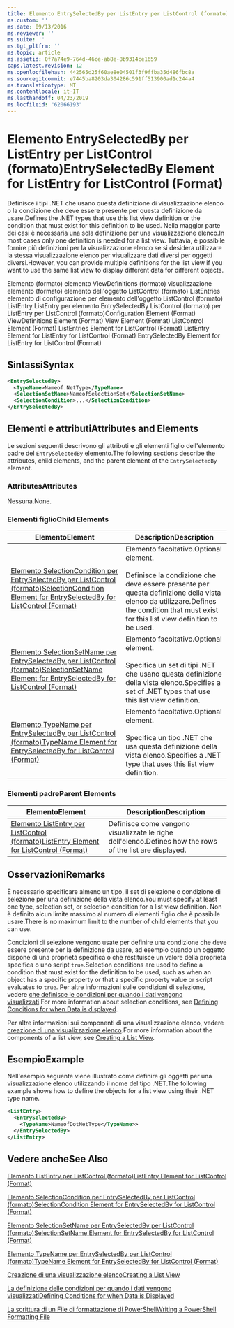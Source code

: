 ```yaml
---
title: Elemento EntrySelectedBy per ListEntry per ListControl (formato) | Microsoft Docs
ms.custom: ''
ms.date: 09/13/2016
ms.reviewer: ''
ms.suite: ''
ms.tgt_pltfrm: ''
ms.topic: article
ms.assetid: 0f7a74e9-764d-46ce-ab8e-8b9314ce1659
caps.latest.revision: 12
ms.openlocfilehash: 442565d25f60ae8e04501f3f9ffba35d486fbc8a
ms.sourcegitcommit: e7445ba8203da304286c591ff513900ad1c244a4
ms.translationtype: MT
ms.contentlocale: it-IT
ms.lasthandoff: 04/23/2019
ms.locfileid: "62066193"
---
```

# <a name="entryselectedby-element-for-listentry-for-listcontrol-format"></a><span data-ttu-id="e3499-102">Elemento EntrySelectedBy per ListEntry per ListControl (formato)</span><span class="sxs-lookup"><span data-stu-id="e3499-102">EntrySelectedBy Element for ListEntry for ListControl (Format)</span></span>

<span data-ttu-id="e3499-103">Definisce i tipi .NET che usano questa definizione di visualizzazione elenco o la condizione che deve essere presente per questa definizione da usare.</span><span class="sxs-lookup"><span data-stu-id="e3499-103">Defines the .NET types that use this list view definition or the condition that must exist for this definition to be used.</span></span> <span data-ttu-id="e3499-104">Nella maggior parte dei casi è necessaria una sola definizione per una visualizzazione elenco.</span><span class="sxs-lookup"><span data-stu-id="e3499-104">In most cases only one definition is needed for a list view.</span></span> <span data-ttu-id="e3499-105">Tuttavia, è possibile fornire più definizioni per la visualizzazione elenco se si desidera utilizzare la stessa visualizzazione elenco per visualizzare dati diversi per oggetti diversi.</span><span class="sxs-lookup"><span data-stu-id="e3499-105">However, you can provide multiple definitions for the list view if you want to use the same list view to display different data for different objects.</span></span>

<span data-ttu-id="e3499-106">Elemento (formato) elemento ViewDefinitions (formato) visualizzazione elemento (formato) elemento dell'oggetto ListControl (formato) ListEntries elemento di configurazione per elemento dell'oggetto ListControl (formato) ListEntry ListEntry per elemento EntrySelectedBy ListControl (formato) per ListEntry per ListControl (formato)</span><span class="sxs-lookup"><span data-stu-id="e3499-106">Configuration Element (Format) ViewDefinitions Element (Format) View Element (Format) ListControl Element (Format) ListEntries Element for ListControl (Format) ListEntry Element for ListEntry for ListControl (Format) EntrySelectedBy Element for ListEntry for ListControl (Format)</span></span>

## <a name="syntax"></a><span data-ttu-id="e3499-107">Sintassi</span><span class="sxs-lookup"><span data-stu-id="e3499-107">Syntax</span></span>

```xml
<EntrySelectedBy>
  <TypeName>Nameof.NetType</TypeName>
  <SelectionSetName>NameofSelectionSet</SelectionSetName>
  <SelectionCondition>...</SelectionCondition>
</EntrySelectedBy>
```

## <a name="attributes-and-elements"></a><span data-ttu-id="e3499-108">Elementi e attributi</span><span class="sxs-lookup"><span data-stu-id="e3499-108">Attributes and Elements</span></span>

<span data-ttu-id="e3499-109">Le sezioni seguenti descrivono gli attributi e gli elementi figlio dell'elemento padre del `EntrySelectedBy` elemento.</span><span class="sxs-lookup"><span data-stu-id="e3499-109">The following sections describe the attributes, child elements, and the parent element of the `EntrySelectedBy` element.</span></span>

### <a name="attributes"></a><span data-ttu-id="e3499-110">Attributes</span><span class="sxs-lookup"><span data-stu-id="e3499-110">Attributes</span></span>

<span data-ttu-id="e3499-111">Nessuna.</span><span class="sxs-lookup"><span data-stu-id="e3499-111">None.</span></span>

### <a name="child-elements"></a><span data-ttu-id="e3499-112">Elementi figlio</span><span class="sxs-lookup"><span data-stu-id="e3499-112">Child Elements</span></span>

|<span data-ttu-id="e3499-113">Elemento</span><span class="sxs-lookup"><span data-stu-id="e3499-113">Element</span></span>|<span data-ttu-id="e3499-114">Description</span><span class="sxs-lookup"><span data-stu-id="e3499-114">Description</span></span>|
|-------------|-----------------|
|[<span data-ttu-id="e3499-115">Elemento SelectionCondition per EntrySelectedBy per ListControl (formato)</span><span class="sxs-lookup"><span data-stu-id="e3499-115">SelectionCondition Element for EntrySelectedBy for ListControl  (Format)</span></span>](./selectioncondition-element-for-entryselectedby-for-listcontrol-format.md)|<span data-ttu-id="e3499-116">Elemento facoltativo.</span><span class="sxs-lookup"><span data-stu-id="e3499-116">Optional element.</span></span><br /><br /> <span data-ttu-id="e3499-117">Definisce la condizione che deve essere presente per questa definizione della vista elenco da utilizzare.</span><span class="sxs-lookup"><span data-stu-id="e3499-117">Defines the condition that must exist for this list view definition to be used.</span></span>|
|[<span data-ttu-id="e3499-118">Elemento SelectionSetName per EntrySelectedBy per ListControl (formato)</span><span class="sxs-lookup"><span data-stu-id="e3499-118">SelectionSetName Element for EntrySelectedBy for ListControl (Format)</span></span>](./selectionsetname-element-for-entryselectedby-for-listcontrol-format.md)|<span data-ttu-id="e3499-119">Elemento facoltativo.</span><span class="sxs-lookup"><span data-stu-id="e3499-119">Optional element.</span></span><br /><br /> <span data-ttu-id="e3499-120">Specifica un set di tipi .NET che usano questa definizione della vista elenco.</span><span class="sxs-lookup"><span data-stu-id="e3499-120">Specifies a set of .NET types that use this list view definition.</span></span>|
|[<span data-ttu-id="e3499-121">Elemento TypeName per EntrySelectedBy per ListControl (formato)</span><span class="sxs-lookup"><span data-stu-id="e3499-121">TypeName Element for EntrySelectedBy for ListControl (Format)</span></span>](./typename-element-for-entryselectedby-for-listcontrol-format.md)|<span data-ttu-id="e3499-122">Elemento facoltativo.</span><span class="sxs-lookup"><span data-stu-id="e3499-122">Optional element.</span></span><br /><br /> <span data-ttu-id="e3499-123">Specifica un tipo .NET che usa questa definizione della vista elenco.</span><span class="sxs-lookup"><span data-stu-id="e3499-123">Specifies a .NET type that uses this list view definition.</span></span>|

### <a name="parent-elements"></a><span data-ttu-id="e3499-124">Elementi padre</span><span class="sxs-lookup"><span data-stu-id="e3499-124">Parent Elements</span></span>

|<span data-ttu-id="e3499-125">Elemento</span><span class="sxs-lookup"><span data-stu-id="e3499-125">Element</span></span>|<span data-ttu-id="e3499-126">Description</span><span class="sxs-lookup"><span data-stu-id="e3499-126">Description</span></span>|
|-------------|-----------------|
|[<span data-ttu-id="e3499-127">Elemento ListEntry per ListControl (formato)</span><span class="sxs-lookup"><span data-stu-id="e3499-127">ListEntry Element for ListControl (Format)</span></span>](./listentry-element-for-listcontrol-format.md)|<span data-ttu-id="e3499-128">Definisce come vengono visualizzate le righe dell'elenco.</span><span class="sxs-lookup"><span data-stu-id="e3499-128">Defines how the rows of the list are displayed.</span></span>|

## <a name="remarks"></a><span data-ttu-id="e3499-129">Osservazioni</span><span class="sxs-lookup"><span data-stu-id="e3499-129">Remarks</span></span>

<span data-ttu-id="e3499-130">È necessario specificare almeno un tipo, il set di selezione o condizione di selezione per una definizione della vista elenco.</span><span class="sxs-lookup"><span data-stu-id="e3499-130">You must specify at least one type, selection set, or selection condition for a list view definition.</span></span> <span data-ttu-id="e3499-131">Non è definito alcun limite massimo al numero di elementi figlio che è possibile usare.</span><span class="sxs-lookup"><span data-stu-id="e3499-131">There is no maximum limit to the number of child elements that you can use.</span></span>

<span data-ttu-id="e3499-132">Condizioni di selezione vengono usate per definire una condizione che deve essere presente per la definizione da usare, ad esempio quando un oggetto dispone di una proprietà specifica o che restituisce un valore della proprietà specifica o uno script `true`.</span><span class="sxs-lookup"><span data-stu-id="e3499-132">Selection conditions are used to define a condition that must exist for the definition to be used, such as when an object has a specific property or that a specific property value or script evaluates to `true`.</span></span> <span data-ttu-id="e3499-133">Per altre informazioni sulle condizioni di selezione, vedere [che definisce le condizioni per quando i dati vengono visualizzati](./defining-conditions-for-displaying-data.md).</span><span class="sxs-lookup"><span data-stu-id="e3499-133">For more information about selection conditions, see [Defining Conditions for when Data is displayed](./defining-conditions-for-displaying-data.md).</span></span>

<span data-ttu-id="e3499-134">Per altre informazioni sui componenti di una visualizzazione elenco, vedere [creazione di una visualizzazione elenco](./creating-a-list-view.md).</span><span class="sxs-lookup"><span data-stu-id="e3499-134">For more information about the components of a list view, see [Creating a List View](./creating-a-list-view.md).</span></span>

## <a name="example"></a><span data-ttu-id="e3499-135">Esempio</span><span class="sxs-lookup"><span data-stu-id="e3499-135">Example</span></span>

<span data-ttu-id="e3499-136">Nell'esempio seguente viene illustrato come definire gli oggetti per una visualizzazione elenco utilizzando il nome del tipo .NET.</span><span class="sxs-lookup"><span data-stu-id="e3499-136">The following example shows how to define the objects for a list view using their .NET type name.</span></span>

```xml
<ListEntry>
  <EntrySelectedBy>
    <TypeName>NameofDotNetType</TypeName>>
  </EntrySelectedBy>
</ListEntry>
```

## <a name="see-also"></a><span data-ttu-id="e3499-137">Vedere anche</span><span class="sxs-lookup"><span data-stu-id="e3499-137">See Also</span></span>

[<span data-ttu-id="e3499-138">Elemento ListEntry per ListControl (formato)</span><span class="sxs-lookup"><span data-stu-id="e3499-138">ListEntry Element for ListControl (Format)</span></span>](./listentry-element-for-listcontrol-format.md)

[<span data-ttu-id="e3499-139">Elemento SelectionCondition per EntrySelectedBy per ListControl (formato)</span><span class="sxs-lookup"><span data-stu-id="e3499-139">SelectionCondition Element for EntrySelectedBy for ListControl (Format)</span></span>](./selectioncondition-element-for-entryselectedby-for-listcontrol-format.md)

[<span data-ttu-id="e3499-140">Elemento SelectionSetName per EntrySelectedBy per ListControl (formato)</span><span class="sxs-lookup"><span data-stu-id="e3499-140">SelectionSetName Element for EntrySelectedBy for ListControl (Format)</span></span>](./selectionsetname-element-for-entryselectedby-for-listcontrol-format.md)

[<span data-ttu-id="e3499-141">Elemento TypeName per EntrySelectedBy per ListControl (formato)</span><span class="sxs-lookup"><span data-stu-id="e3499-141">TypeName Element for EntrySelectedBy for ListControl (Format)</span></span>](./typename-element-for-entryselectedby-for-listcontrol-format.md)

[<span data-ttu-id="e3499-142">Creazione di una visualizzazione elenco</span><span class="sxs-lookup"><span data-stu-id="e3499-142">Creating a List View</span></span>](./creating-a-list-view.md)

[<span data-ttu-id="e3499-143">La definizione delle condizioni per quando i dati vengono visualizzati</span><span class="sxs-lookup"><span data-stu-id="e3499-143">Defining Conditions for when Data is Displayed</span></span>](./defining-conditions-for-displaying-data.md)

[<span data-ttu-id="e3499-144">La scrittura di un File di formattazione di PowerShell</span><span class="sxs-lookup"><span data-stu-id="e3499-144">Writing a PowerShell Formatting File</span></span>](./writing-a-powershell-formatting-file.md)
